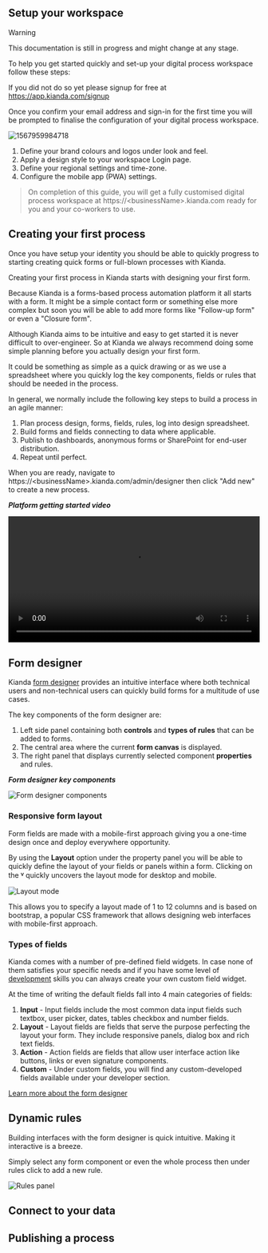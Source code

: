 ## Setup your workspace

> [!WARNING]
> This documentation is still in progress and might change at any stage.

To help you get started quickly and set-up your digital process workspace follow these steps:

If you did not do so yet please signup for free at https://app.kianda.com/signup

Once you confirm your email address and sign-in for the first time you will be prompted to finalise the configuration of your digital process workspace.

![1567959984718](images/get-started-setup.png)

1. Define your brand colours and  logos under look and feel.
2. Apply a design style to your workspace Login page.
3. Define your regional settings and time-zone.
4. Configure the mobile app (PWA) settings.

> On completion of this guide, you will get a fully customised digital process workspace at https://&lt;businessName&gt;.kianda.com ready for you and your co-workers to use.
>

## Creating your first process

Once you have setup your identity you should be able to quickly progress to starting creating quick forms or full-blown processes with Kianda.

Creating your first process in Kianda starts with designing your first form.

Because Kianda is a forms-based process automation platform it all starts with a form. It might be a simple contact form or something else more complex but soon you will be able to add more forms like "Follow-up form" or even a "Closure form".

Although Kianda aims to be intuitive and easy to get started it is never difficult to over-engineer. So at Kianda we always recommend doing some simple planning before you actually design your first form.

It could be something as simple as a quick drawing or as we use a spreadsheet where you quickly log the key components, fields or rules that should be needed in the process.

In general, we normally include the following key steps to build a process in an agile manner:

1. Plan process design, forms, fields, rules, log into design spreadsheet.
2. Build forms and fields connecting to data where applicable.
3. Publish to dashboards, anonymous forms or SharePoint for end-user distribution.
4. Repeat until perfect.

When you are ready, navigate to https://&lt;businessName&gt;.kianda.com/admin/designer then click "Add new" to create a new process.

***Platform getting started video***

<video width="100%" style="width:100%" controls>
    <source src="videos/Kianda-get-started.mp4">
    Your browser does not support the video tag.
    </source>
</video>

## Form designer

Kianda [form designer](form-designer.md) provides an intuitive interface where both technical users and non-technical users can quickly build forms for a multitude of use cases.

The key components of the form designer are:

1. Left side panel containing both **controls** and **types of rules** that can be added to forms.
2. The central area where the current **form canvas** is displayed.
3. The right panel that displays currently selected component **properties** and rules.

***Form designer key components***

![Form designer components](images/form-designer.png)

### Responsive form layout

Form fields are made with a mobile-first approach giving you a one-time design once and deploy everywhere opportunity.

By using the **Layout** option under the property panel you will be able to quickly define the layout of your fields or panels within a form. Clicking on the **ⱽ** quickly uncovers the layout mode for desktop and mobile.

![Layout mode](images/layout-mode.png)

This allows you to specify a layout made of 1 to 12 columns and is based on bootstrap, a popular CSS  framework that allows designing web interfaces with mobile-first approach.

### Types of fields

Kianda comes with a number of pre-defined field widgets. In case none of them satisfies your specific needs and if you have some level of [development](development.md) skills you can always create your own custom field widget.

At the time of writing the default fields fall into 4 main categories of fields:

1. **Input** - Input fields include the most common data input fields such textbox, user picker, dates, tables checkbox and number fields.
2. **Layout** - Layout fields are fields that serve the purpose perfecting the layout your form. They include responsive panels, dialog box and rich text fields.
3. **Action** - Action fields are fields that allow user interface action like buttons, links or even signature components.
4. **Custom**  - Under custom fields, you will find any custom-developed fields available under your developer section.

[Learn more about the form designer](form-designer.md)

## Dynamic rules

Building interfaces with the form designer is quick intuitive. Making it interactive is a breeze. 

Simply select any form component or even the whole process then under rules click to add a new rule.

![Rules panel](images/rules-panel.png)

## Connect to your data

## Publishing a process



